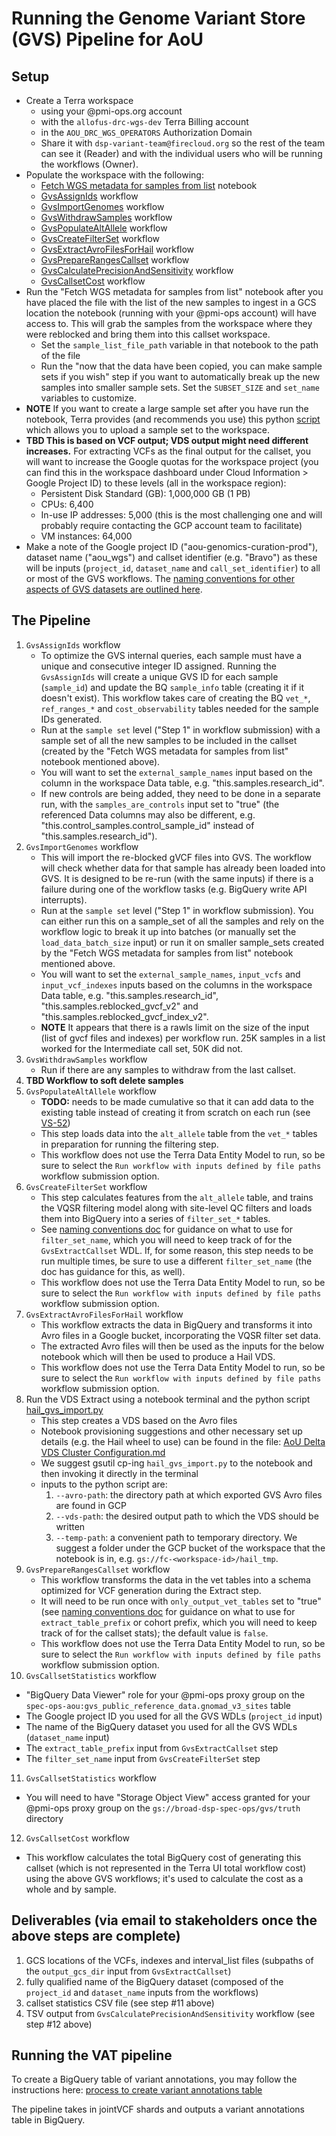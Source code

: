 # Running the Genome Variant Store (GVS) Pipeline for AoU

## Setup
- Create a Terra workspace
  - using your @pmi-ops.org account 
  - with the `allofus-drc-wgs-dev` Terra Billing account 
  - in the `AOU_DRC_WGS_OPERATORS` Authorization Domain
  - Share it with `dsp-variant-team@firecloud.org` so the rest of the team can see it (Reader) and with the individual users who will be running the workflows (Owner).
- Populate the workspace with the following:
  - [Fetch WGS metadata for samples from list](http://app.terra.bio/#workspaces/allofus-drc-wgs-dev/GVS%20AoU%20WGS%20Charlie/notebooks/launch/Fetch%20WGS%20metadata%20for%20samples%20from%20list.ipynb) notebook
  - [GvsAssignIds](https://dockstore.org/my-workflows/github.com/broadinstitute/gatk/GvsAssignIds) workflow
  - [GvsImportGenomes](https://dockstore.org/my-workflows/github.com/broadinstitute/gatk/GvsImportGenomes) workflow
  - [GvsWithdrawSamples](https://dockstore.org/my-workflows/github.com/broadinstitute/gatk/GvsWithdrawSamples) workflow
  - [GvsPopulateAltAllele](https://dockstore.org/my-workflows/github.com/broadinstitute/gatk/GvsPopulateAltAllele) workflow
  - [GvsCreateFilterSet](https://dockstore.org/my-workflows/github.com/broadinstitute/gatk/GvsCreateFilterSet) workflow
  - [GvsExtractAvroFilesForHail](https://dockstore.org/my-workflows/github.com/broadinstitute/gatk/GvsExtractAvroFilesForHail) workflow
  - [GvsPrepareRangesCallset](https://dockstore.org/my-workflows/github.com/broadinstitute/gatk/GvsPrepareRangesCallset) workflow
  - [GvsCalculatePrecisionAndSensitivity](https://dockstore.org/workflows/github.com/broadinstitute/gatk/GvsCalculatePrecisionAndSensitivity) workflow
  - [GvsCallsetCost](https://dockstore.org/workflows/github.com/broadinstitute/gatk/GvsCallsetCost) workflow
- Run the "Fetch WGS metadata for samples from list" notebook after you have placed the file with the list of the new samples to ingest in a GCS location the notebook (running with your @pmi-ops account) will have access to.  This will grab the samples from the workspace where they were reblocked and bring them into this callset workspace.
  - Set the `sample_list_file_path` variable in that notebook to the path of the file
  - Run the "now that the data have been copied, you can make sample sets if you wish" step if you want to automatically break up the new samples into smaller sample sets.  Set the `SUBSET_SIZE` and `set_name` variables to customize.
- **NOTE** If you want to create a large sample set after you have run the notebook, Terra provides (and recommends you use) this python [script](https://github.com/broadinstitute/firecloud-tools/tree/master/scripts/import_large_tsv) which allows you to upload a sample set to the workspace.
- **TBD This is based on VCF output; VDS output might need different increases.** For extracting VCFs as the final output for the callset, you will want to increase the Google quotas for the workspace project (you can find this in the workspace dashboard under Cloud Information > Google Project ID) to these levels (all in the workspace region):
  - Persistent Disk Standard (GB): 1,000,000 GB (1 PB)
  - CPUs: 6,400
  - In-use IP addresses: 5,000 (this is the most challenging one and will probably require contacting the GCP account team to facilitate)
  - VM instances: 64,000
- Make a note of the Google project ID ("aou-genomics-curation-prod"), dataset name ("aou_wgs") and callset identifier (e.g. "Bravo") as these will be inputs (`project_id`, `dataset_name` and `call_set_identifier`) to all or most of the GVS workflows. The [naming conventions for other aspects of GVS datasets are outlined here](https://docs.google.com/document/d/1pNtuv7uDoiOFPbwe4zx5sAGH7MyxwKqXkyrpNmBxeow).

## The Pipeline
1. `GvsAssignIds` workflow
   - To optimize the GVS internal queries, each sample must have a unique and consecutive integer ID assigned. Running the `GvsAssignIds` will create a unique GVS ID for each sample (`sample_id`) and update the BQ `sample_info` table (creating it if it doesn't exist). This workflow takes care of creating the BQ `vet_*`, `ref_ranges_*` and `cost_observability` tables needed for the sample IDs generated.
   - Run at the `sample set` level ("Step 1" in workflow submission) with a sample set of all the new samples to be included in the callset (created by the "Fetch WGS metadata for samples from list" notebook mentioned above).
   - You will want to set the `external_sample_names` input based on the column in the workspace Data table, e.g. "this.samples.research_id".
   - If new controls are being added, they need to be done in a separate run, with the `samples_are_controls` input set to "true" (the referenced Data columns may also be different, e.g. "this.control_samples.control_sample_id" instead of "this.samples.research_id").
2. `GvsImportGenomes` workflow
   - This will import the re-blocked gVCF files into GVS. The workflow will check whether data for that sample has already been loaded into GVS. It is designed to be re-run (with the same inputs) if there is a failure during one of the workflow tasks (e.g. BigQuery write API interrupts).
   - Run at the `sample set` level ("Step 1" in workflow submission).  You can either run this on a sample_set of all the samples and rely on the workflow logic to break it up into batches (or manually set the `load_data_batch_size` input) or run it on smaller sample_sets created by the "Fetch WGS metadata for samples from list" notebook mentioned above.  
   - You will want to set the `external_sample_names`, `input_vcfs` and `input_vcf_indexes` inputs based on the columns in the workspace Data table, e.g. "this.samples.research_id", "this.samples.reblocked_gvcf_v2" and "this.samples.reblocked_gvcf_index_v2".
   - **NOTE** It appears that there is a rawls limit on the size of the input (list of gvcf files and indexes) per workflow run. 25K samples in a list worked for the Intermediate call set, 50K did not.
3. `GvsWithdrawSamples` workflow
   - Run if there are any samples to withdraw from the last callset.
4. **TBD Workflow to soft delete samples**
5. `GvsPopulateAltAllele` workflow
   - **TODO:** needs to be made cumulative so that it can add data to the existing table instead of creating it from scratch on each run (see [VS-52](https://broadworkbench.atlassian.net/browse/VS-52))
   - This step loads data into the `alt_allele` table from the `vet_*` tables in preparation for running the filtering step.
   - This workflow does not use the Terra Data Entity Model to run, so be sure to select the `Run workflow with inputs defined by file paths` workflow submission option.
6. `GvsCreateFilterSet` workflow
   - This step calculates features from the `alt_allele` table, and trains the VQSR filtering model along with site-level QC filters and loads them into BigQuery into a series of `filter_set_*` tables.
   - See [naming conventions doc](https://docs.google.com/document/d/1pNtuv7uDoiOFPbwe4zx5sAGH7MyxwKqXkyrpNmBxeow) for guidance on what to use for `filter_set_name`, which you will need to keep track of for the `GvsExtractCallset` WDL. If, for some reason, this step needs to be run multiple times, be sure to use a different `filter_set_name` (the doc has guidance for this, as well).
   - This workflow does not use the Terra Data Entity Model to run, so be sure to select the `Run workflow with inputs defined by file paths` workflow submission option.
7. `GvsExtractAvroFilesForHail` workflow
   - This workflow extracts the data in BigQuery and transforms it into Avro files in a Google bucket, incorporating the VQSR filter set data.
   - The extracted Avro files will then be used as the inputs for the below notebook which will then be used to produce a Hail VDS.
   - This workflow does not use the Terra Data Entity Model to run, so be sure to select the `Run workflow with inputs defined by file paths` workflow submission option.
8. Run the VDS Extract using a notebook terminal and the python script [hail_gvs_import.py](scripts/variantstore/wdl/extract/hail_gvs_import.py)
   - This step creates a VDS based on the Avro files 
   - Notebook provisioning suggestions and other necessary set up details (e.g. the Hail wheel to use) can be found in the file: [AoU Delta VDS Cluster Configuration.md](vds/cluster/AoU%20Delta%20VDS%20Cluster%20Configuration.md)
   - We suggest gsutil cp-ing `hail_gvs_import.py` to the notebook and then invoking it directly in the terminal
   - inputs to the python script are:
     1. `--avro-path`: the directory path at which exported GVS Avro files are found in GCP
     2. `--vds-path`: the desired output path to which the VDS should be written
     3. `--temp-path`: a convenient path to temporary directory. We suggest a folder under the GCP bucket of the workspace that the notebook is in, e.g. `gs://fc-<workspace-id>/hail_tmp`.
9. `GvsPrepareRangesCallset` workflow
   - This workflow transforms the data in the vet tables into a schema optimized for VCF generation during the Extract step.
   - It will need to be run once with `only_output_vet_tables` set to "true" (see [naming conventions doc](https://docs.google.com/document/d/1pNtuv7uDoiOFPbwe4zx5sAGH7MyxwKqXkyrpNmBxeow) for guidance on what to use for `extract_table_prefix` or cohort prefix, which you will need to keep track of for the callset stats); the default value is `false`.
   - This workflow does not use the Terra Data Entity Model to run, so be sure to select the `Run workflow with inputs defined by file paths` workflow submission option.
10. `GvsCallsetStatistics` workflow
   - "BigQuery Data Viewer" role for your @pmi-ops proxy group on the `spec-ops-aou:gvs_public_reference_data.gnomad_v3_sites` table
   - The Google project ID you used for all the GVS WDLs (`project_id` input)
   - The name of the BigQuery dataset you used for all the GVS WDLs (`dataset_name` input)
   - The `extract_table_prefix` input from `GvsExtractCallset` step
   - The `filter_set_name` input from `GvsCreateFilterSet` step
11. `GvsCallsetStatistics` workflow
   - You will need to have "Storage Object View" access granted for your @pmi-ops proxy group on the `gs://broad-dsp-spec-ops/gvs/truth` directory
12. `GvsCallsetCost` workflow
   - This workflow calculates the total BigQuery cost of generating this callset (which is not represented in the Terra UI total workflow cost) using the above GVS workflows; it's used to calculate the cost as a whole and by sample.

## Deliverables (via email to stakeholders once the above steps are complete)
1. GCS locations of the VCFs, indexes and interval_list files (subpaths of the `output_gcs_dir` input from `GvsExtractCallset`)
2. fully qualified name of the BigQuery dataset (composed of the `project_id` and `dataset_name` inputs from the workflows)
3. callset statistics CSV file (see step #11 above)
4. TSV output from `GvsCalculatePrecisionAndSensitivity` workflow (see step #12 above)

## Running the VAT pipeline
To create a BigQuery table of variant annotations, you may follow the instructions here:
[process to create variant annotations table](../../variant_annotations_table/README.md)

The pipeline takes in jointVCF shards and outputs a variant annotations table in BigQuery.



